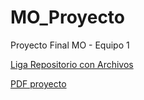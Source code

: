 # MO_Proyecto
Proyecto Final MO - Equipo 1

[Liga Repositorio con Archivos](https://github.com/cgmichel/MO_Proyecto) 

[PDF proyecto](https://github.com/cgmichel/MO_Proyecto/blob/master/Entrega_2/Proyecto_final_eq1%20(1).pdf)


